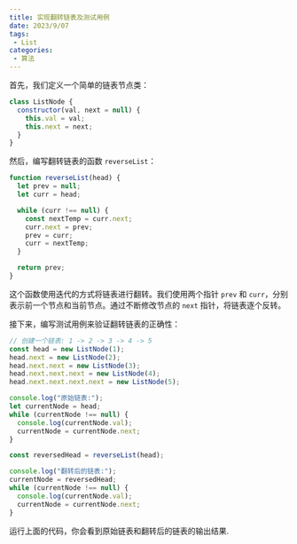 ```yaml
---
title: 实现翻转链表及测试用例
date: 2023/9/07
tags:
 - List
categories:
 - 算法
---
```


首先，我们定义一个简单的链表节点类：
```js
class ListNode {
  constructor(val, next = null) {
    this.val = val;
    this.next = next;
  }
}
```
然后，编写翻转链表的函数 `reverseList`：

```js
function reverseList(head) {
  let prev = null;
  let curr = head;

  while (curr !== null) {
    const nextTemp = curr.next;
    curr.next = prev;
    prev = curr;
    curr = nextTemp;
  }

  return prev;
}
```

这个函数使用迭代的方式将链表进行翻转。我们使用两个指针 `prev` 和 `curr`，分别表示前一个节点和当前节点。通过不断修改节点的 `next` 指针，将链表逐个反转。

接下来，编写测试用例来验证翻转链表的正确性：

```js
// 创建一个链表: 1 -> 2 -> 3 -> 4 -> 5
const head = new ListNode(1);
head.next = new ListNode(2);
head.next.next = new ListNode(3);
head.next.next.next = new ListNode(4);
head.next.next.next.next = new ListNode(5);

console.log("原始链表:");
let currentNode = head;
while (currentNode !== null) {
  console.log(currentNode.val);
  currentNode = currentNode.next;
}

const reversedHead = reverseList(head);

console.log("翻转后的链表:");
currentNode = reversedHead;
while (currentNode !== null) {
  console.log(currentNode.val);
  currentNode = currentNode.next;
}
```

运行上面的代码，你会看到原始链表和翻转后的链表的输出结果.
